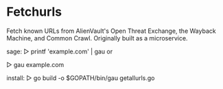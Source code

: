 # Fetchurls
Fetch known URLs from AlienVault's Open Threat Exchange, the Wayback Machine, and Common Crawl. Originally built as a microservice.

sage:
▻ printf 'example.com' | gau
or

▻ gau example.com


install:
▻ go build -o $GOPATH/bin/gau getallurls.go
